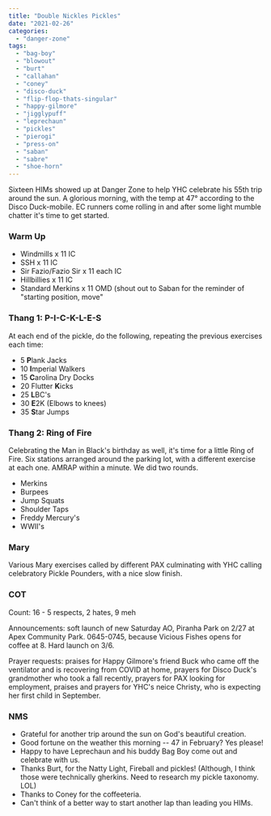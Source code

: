 ```yaml
---
title: "Double Nickles Pickles"
date: "2021-02-26"
categories: 
  - "danger-zone"
tags: 
  - "bag-boy"
  - "blowout"
  - "burt"
  - "callahan"
  - "coney"
  - "disco-duck"
  - "flip-flop-thats-singular"
  - "happy-gilmore"
  - "jigglypuff"
  - "leprechaun"
  - "pickles"
  - "pierogi"
  - "press-on"
  - "saban"
  - "sabre"
  - "shoe-horn"
---
```


Sixteen HIMs showed up at Danger Zone to help YHC celebrate his 55th trip around the sun. A glorious morning, with the temp at 47° according to the Disco Duck-mobile. EC runners come rolling in and after some light mumble chatter it's time to get started.

### Warm Up

- Windmills x 11 IC
- SSH x 11 IC
- Sir Fazio/Fazio Sir x 11 each IC
- Hillbillies x 11 IC
- Standard Merkins x 11 OMD (shout out to Saban for the reminder of "starting position, move"

### Thang 1: P-I-C-K-L-E-S

At each end of the pickle, do the following, repeating the previous exercises each time:

- 5 **P**lank Jacks
- 10 **I**mperial Walkers
- 15 **C**arolina Dry Docks
- 20 Flutter **K**icks
- 25 **L**BC's
- 30 **E**2K (Elbows to knees)
- 35 **S**tar Jumps

### Thang 2: Ring of Fire

Celebrating the Man in Black's birthday as well, it's time for a little Ring of Fire. Six stations arranged around the parking lot, with a different exercise at each one. AMRAP within a minute. We did two rounds.

- Merkins
- Burpees
- Jump Squats
- Shoulder Taps
- Freddy Mercury's
- WWII's

### Mary

Various Mary exercises called by different PAX culminating with YHC calling celebratory Pickle Pounders, with a nice slow finish.

### COT

Count: 16 - 5 respects, 2 hates, 9 meh

Announcements: soft launch of new Saturday AO, Piranha Park on 2/27 at Apex Community Park. 0645-0745, because Vicious Fishes opens for coffee at 8. Hard launch on 3/6.

Prayer requests: praises for Happy Gilmore's friend Buck who came off the ventilator and is recovering from COVID at home, prayers for Disco Duck's grandmother who took a fall recently, prayers for PAX looking for employment, praises and prayers for YHC's neice Christy, who is expecting her first child in September.

### NMS

- Grateful for another trip around the sun on God's beautiful creation.
- Good fortune on the weather this morning -- 47 in February? Yes please!
- Happy to have Leprechaun and his buddy Bag Boy come out and celebrate with us.
- Thanks Burt, for the Natty Light, Fireball and pickles! (Although, I think those were technically gherkins. Need to research my pickle taxonomy. LOL)
- Thanks to Coney for the coffeeteria.
- Can't think of a better way to start another lap than leading you HIMs.
